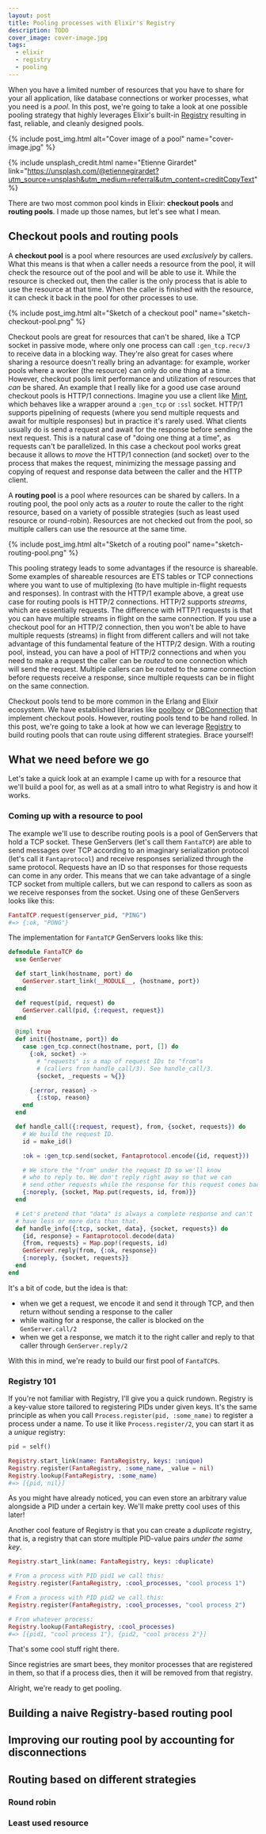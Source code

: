 ```yaml
---
layout: post
title: Pooling processes with Elixir's Registry
description: TODO
cover_image: cover-image.jpg
tags:
  - elixir
  - registry
  - pooling
---
```


When you have a limited number of resources that you have to share for your all application, like database connections or worker processes, what you need is a *pool*. In this post, we're going to take a look at one possible pooling strategy that highly leverages Elixir's built-in [Registry][registry-docs] resulting in fast, reliable, and cleanly designed pools.

{% include post_img.html alt="Cover image of a pool" name="cover-image.jpg" %}

{% include unsplash_credit.html name="Etienne Girardet" link="https://unsplash.com/@etiennegirardet?utm_source=unsplash&utm_medium=referral&utm_content=creditCopyText" %}

There are two most common pool kinds in Elixir: **checkout pools** and **routing pools**. I made up those names, but let's see what I mean.

## Checkout pools and routing pools

A **checkout pool** is a pool where resources are used *exclusively* by callers. What this means is that when a caller needs a resource from the pool, it will check the resource out of the pool and will be able to use it. While the resource is checked out, then the caller is the only process that is able to use the resource at that time. When the caller is finished with the resource, it can check it back in the pool for other processes to use.

{% include post_img.html alt="Sketch of a checkout pool" name="sketch-checkout-pool.png" %}

Checkout pools are great for resources that can't be shared, like a TCP socket in passive mode, where only one process can call `:gen_tcp.recv/3` to receive data in a blocking way. They're also great for cases where sharing a resource doesn't really bring an advantage: for example, worker pools where a worker (the resource) can only do one thing at a time. However, checkout pools limit performance and utilization of resources that *can* be shared. An example that I really like for a good use case around checkout pools is HTTP/1 connections. Imagine you use a client like [Mint][mint], which behaves like a wrapper around a `:gen_tcp` or `:ssl` socket. HTTP/1 supports pipelining of requests (where you send multiple requests and await for multiple responses) but in practice it's rarely used. What clients usually do is send a request and await for the response before sending the next request. This is a natural case of "doing one thing at a time", as requests can't be parallelized. In this case a checkout pool works great because it allows to *move* the HTTP/1 connection (and socket) over to the process that makes the request, minimizing the message passing and copying of request and response data between the caller and the HTTP client.

A **routing pool** is a pool where resources can be shared by callers. In a routing pool, the pool only acts as a *router* to route the caller to the right resource, based on a variety of possible strategies (such as least used resource or round-robin). Resources are not checked out from the pool, so multiple callers can use the resource at the same time.

{% include post_img.html alt="Sketch of a routing pool" name="sketch-routing-pool.png" %}

This pooling strategy leads to some advantages if the resource is shareable. Some examples of shareable resources are ETS tables or TCP connections where you want to use of multiplexing (to have multiple in-flight requests and responses). In contrast with the HTTP/1 example above, a great use case for routing pools is HTTP/2 connections. HTTP/2 supports *streams*, which are essentially requests. The difference with HTTP/1 requests is that you can have multiple streams in flight on the same connection. If you use a checkout pool for an HTTP/2 connection, then you won't be able to have multiple requests (streams) in flight from different callers and will not take advantage of this fundamental feature of the HTTP/2 design. With a routing pool, instead, you can have a pool of HTTP/2 connections and when you need to make a request the caller can be *routed* to one connection which will send the request. Multiple callers can be routed to the *same* connection before requests receive a response, since multiple requests can be in flight on the same connection.

Checkout pools tend to be more common in the Erlang and Elixir ecosystem. We have established libraries like [poolboy][poolboy] or [DBConnection][dbconnection] that implement checkout pools. However, routing pools tend to be hand rolled. In this post, we're going to take a look at how we can leverage [Registry][registry-docs] to build routing pools that can route using different strategies. Brace yourself!

## What we need before we go

Let's take a quick look at an example I came up with for a resource that we'll build a pool for, as well as at a small intro to what Registry is and how it works.

### Coming up with a resource to pool

The example we'll use to describe routing pools is a pool of GenServers that hold a TCP socket. These GenServers (let's call them `FantaTCP`) are able to send messages over TCP according to an imaginary serialization protocol (let's call it `Fantaprotocol`) and receive responses serialized through the same protocol. Requests have an ID so that responses for those requests can come in any order. This means that we can take advantage of a single TCP socket from multiple callers, but we can respond to callers as soon as we receive responses from the socket. Using one of these GenServers looks like this:

```elixir
FantaTCP.request(genserver_pid, "PING")
#=> {:ok, "PONG"}
```

The implementation for `FantaTCP` GenServers looks like this:

```elixir
defmodule FantaTCP do
  use GenServer

  def start_link(hostname, port) do
    GenServer.start_link(__MODULE__, {hostname, port})
  end

  def request(pid, request) do
    GenServer.call(pid, {:request, request})
  end

  @impl true
  def init({hostname, port}) do
    case :gen_tcp.connect(hostname, port, []) do
      {:ok, socket} ->
        # "requests" is a map of request IDs to "from"s
        # (callers from handle_call/3). See handle_call/3.
        {socket, _requests = %{}}

      {:error, reason} ->
        {:stop, reason}
    end
  end

  def handle_call({:request, request}, from, {socket, requests}) do
    # We build the request ID.
    id = make_id()

    :ok = :gen_tcp.send(socket, Fantaprotocol.encode({id, request}))

    # We store the "from" under the request ID so we'll know
    # who to reply to. We don't reply right away so that we can
    # send other requests while the response for this request comes back.
    {:noreply, {socket, Map.put(requests, id, from)}}
  end

  # Let's pretend that "data" is always a complete response and can't
  # have less or more data than that.
  def handle_info({:tcp, socket, data}, {socket, requests}) do
    {id, response} = Fantaprotocol.decode(data)
    {from, requests} = Map.pop!(requests, id)
    GenServer.reply(from, {:ok, response})
    {:noreply, {socket, requests}}
  end
end
```

It's a bit of code, but the idea is that:

  * when we get a request, we encode it and send it through TCP, and then return without sending a response to the caller
  * while waiting for a response, the caller is blocked on the `GenServer.call/2`
  * when we get a response, we match it to the right caller and reply to that caller through `GenServer.reply/2`

With this in mind, we're ready to build our first pool of `FantaTCP`s.

### Registry 101

If you're not familiar with Registry, I'll give you a quick rundown. Registry is a key-value store tailored to registering PIDs under given keys. It's the same principle as when you call `Process.register(pid, :some_name)` to register a process under a name. To use it like `Process.register/2`, you can start it as a *unique* registry:

```elixir
pid = self()

Registry.start_link(name: FantaRegistry, keys: :unique)
Registry.register(FantaRegistry, :some_name, _value = nil)
Registry.lookup(FantaRegistry, :some_name)
#=> [{pid, nil}]
```

As you might have already noticed, you can even store an arbitrary value alongside a PID under a certain key. We'll make pretty cool uses of this later!

Another cool feature of Registry is that you can create a *duplicate* registry, that is, a registry that can store multiple PID-value pairs *under the same key*.

```elixir
Registry.start_link(name: FantaRegistry, keys: :duplicate)

# From a process with PID pid1 we call this:
Registry.register(FantaRegistry, :cool_processes, "cool process 1")

# From a process with PID pid2 we call this:
Registry.register(FantaRegistry, :cool_processes, "cool process 2")

# From whatever process:
Registry.lookup(FantaRegistry, :cool_processes)
#=> [{pid1, "cool process 1"}, {pid2, "cool process 2"}]
```

That's some cool stuff right there.

Since registries are smart bees, they monitor processes that are registered in them, so that if a process dies, then it will be removed from that registry.

Alright, we're ready to get pooling.

## Building a naive Registry-based routing pool

## Improving our routing pool by accounting for disconnections

## Routing based on different strategies

### Round robin

### Least used resource


[registry-docs]: https://hexdocs.pm/elixir/Registry.html
[mint]: https://github.com/elixir-mint/mint
[poolboy]: https://github.com/devinus/poolboy
[dbconnection]: https://github.com/elixir-ecto/db_connection
